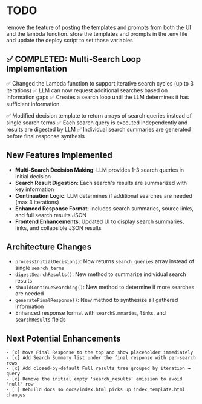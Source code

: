 # TODO

remove the feature of posting the templates and prompts from both the UI and the lambda function. store the templates and prompts in the .env file and update the deploy script to set those variables

## ✅ COMPLETED: Multi-Search Loop Implementation

✅ Changed the Lambda function to support iterative search cycles (up to 3 iterations)
✅ LLM can now request additional searches based on information gaps
✅ Creates a search loop until the LLM determines it has sufficient information

✅ Modified decision template to return arrays of search queries instead of single search terms
✅ Each search query is executed independently and results are digested by LLM
✅ Individual search summaries are generated before final response synthesis

## New Features Implemented

- **Multi-Search Decision Making**: LLM provides 1-3 search queries in initial decision
- **Search Result Digestion**: Each search's results are summarized with key information
- **Continuation Logic**: LLM determines if additional searches are needed (max 3 iterations)
- **Enhanced Response Format**: Includes search summaries, source links, and full search results JSON
- **Frontend Enhancements**: Updated UI to display search summaries, links, and collapsible JSON results

## Architecture Changes

- `processInitialDecision()`: Now returns `search_queries` array instead of single `search_terms`
- `digestSearchResults()`: New method to summarize individual search results
- `shouldContinueSearching()`: New method to determine if more searches are needed
- `generateFinalResponse()`: New method to synthesize all gathered information
- Enhanced response format with `searchSummaries`, `links`, and `searchResults` fields

## Next Potential Enhancements

	- [x] Move Final Response to the top and show placeholder immediately
	- [x] Add Search Summary list under the final response with per-search rows
	- [x] Add closed-by-default Full results tree grouped by iteration → query
	- [x] Remove the initial empty 'search_results' emission to avoid 'null' row
	- [ ] Rebuild docs so docs/index.html picks up index_template.html changes


